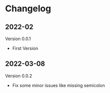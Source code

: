 # Changelog

## 2022-02
Version 0.0.1
- First Version

## 2022-03-08
Version 0.0.2
- Fix some minor issues like missing semicolon
